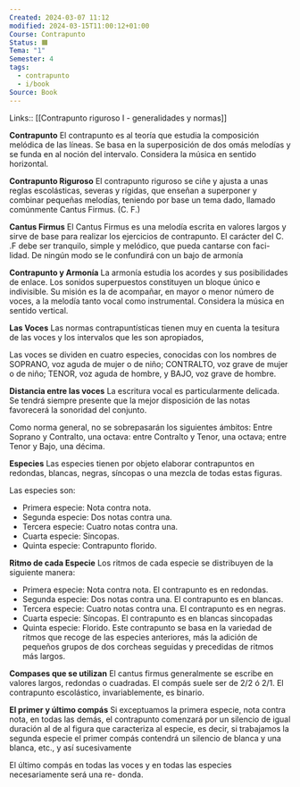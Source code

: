 ```yaml
---
Created: 2024-03-07 11:12
modified: 2024-03-15T11:00:12+01:00
Course: Contrapunto
Status: 🟧
Tema: "1"
Semester: 4
tags:
  - contrapunto
  - i/book
Source: Book
---
```

Links:: [[Contrapunto riguroso I -  generalidades y normas]]

**Contrapunto** 
El contrapunto es al teoría que estudia la composición melódica de las líneas. Se basa en la superposición de dos omás melodías y se funda en al noción del intervalo. Considera la música en sentido horizontal.

**Contrapunto Riguroso**
El contrapunto riguroso se ciñe y ajusta a unas reglas escolásticas, severas y rígidas, que enseñan a superponer y combinar pequeñas melodías, teniendo por base un tema dado, llamado comúnmente Cantus Firmus. (C. F.)

**Cantus Firmus**
El Cantus Firmus es una melodía escrita en valores largos y sirve de base para realizar los ejercicios de contrapunto.
El carácter del C. .F debe ser tranquilo, simple y melódico, que pueda cantarse con faci- lidad. De ningún modo se le confundirá con un bajo de armonía

**Contrapunto y Armonía**
La armonía estudia los acordes y sus posibilidades de enlace. Los sonidos superpuestos constituyen un bloque único e indivisible. Su misión es la de acompañar, en mayor o menor número de voces, a la melodía tanto vocal como instrumental. Considera la música en sentido vertical.

**Las Voces**
Las normas contrapuntísticas tienen muy en cuenta la tesitura de las voces y los intervalos que les son apropiados,

Las voces se dividen en cuatro especies, conocidas con los nombres de SOPRANO, voz aguda de mujer o de niño; CONTRALTO, voz grave de mujer o de niño; TENOR, voz aguda de hombre, y BAJO, voz grave de hombre.

**Distancia entre las voces**
La escritura vocal es particularmente delicada. Se tendrá siempre presente que la mejor disposición de las notas favorecerá la sonoridad del conjunto.

Como norma general, no se sobrepasarán los siguientes ámbitos: Entre Soprano y Contralto, una octava: entre Contralto y Tenor, una octava; entre Tenor y Bajo, una décima.

**Especies**
Las especies tienen por objeto elaborar contrapuntos en redondas, blancas, negras, síncopas o una mezcla de todas estas figuras.

Las especies son:
- Primera especie: Nota contra nota. 
- Segunda especie: Dos notas contra una.
- Tercera especie: Cuatro notas contra una. 
- Cuarta especie: Sincopas.
- Quinta especie: Contrapunto florido.

**Ritmo de cada Especie**
Los ritmos de cada especie se distribuyen de la siguiente manera:
- Primera especie: Nota contra nota. El contrapunto es en redondas. 
- Segunda especie: Dos notas contra una. El contrapunto es en blancas.
- Tercera especie: Cuatro notas contra una. El contrapunto es en negras.
- Cuarta especie: Síncopas. El contrapunto es en blancas sincopadas
- Quinta especie: Florido. Este contrapunto se basa en la variedad de ritmos que recoge de las especies anteriores, más la adición de pequeños grupos de dos corcheas seguidas y precedidas de ritmos más largos.

**Compases que se utilizan**
El cantus firmus generalmente se escribe en valores largos, redondas o cuadradas. El compás suele ser de 2/2 ó 2/1. El contrapunto escolástico, invariablemente, es binario.

**El primer y último compás**
Si exceptuamos la primera especie, nota contra nota, en todas las demás, el contrapunto comenzará por un silencio de igual duración al de al figura que caracteriza al especie, es decir, si trabajamos la segunda especie el primer compás contendrá un silencio de blanca y una blanca, etc., y así sucesivamente

El último compás en todas las voces y en todas las especies necesariamente será una re-
donda.









